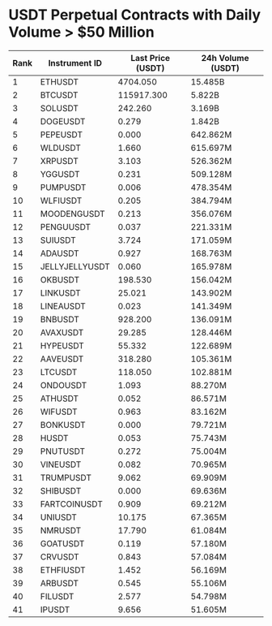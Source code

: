 # USDT Perpetual Contracts with Daily Volume > $50 Million

| Rank | Instrument ID | Last Price (USDT) | 24h Volume (USDT) |
|------|---------------|-------------------|-------------------|
| 1 | ETHUSDT | 4704.050 | 15.485B |
| 2 | BTCUSDT | 115917.300 | 5.822B |
| 3 | SOLUSDT | 242.260 | 3.169B |
| 4 | DOGEUSDT | 0.279 | 1.842B |
| 5 | PEPEUSDT | 0.000 | 642.862M |
| 6 | WLDUSDT | 1.660 | 615.697M |
| 7 | XRPUSDT | 3.103 | 526.362M |
| 8 | YGGUSDT | 0.231 | 509.128M |
| 9 | PUMPUSDT | 0.006 | 478.354M |
| 10 | WLFIUSDT | 0.205 | 384.794M |
| 11 | MOODENGUSDT | 0.213 | 356.076M |
| 12 | PENGUUSDT | 0.037 | 221.331M |
| 13 | SUIUSDT | 3.724 | 171.059M |
| 14 | ADAUSDT | 0.927 | 168.763M |
| 15 | JELLYJELLYUSDT | 0.060 | 165.978M |
| 16 | OKBUSDT | 198.530 | 156.042M |
| 17 | LINKUSDT | 25.021 | 143.902M |
| 18 | LINEAUSDT | 0.023 | 141.349M |
| 19 | BNBUSDT | 928.200 | 136.091M |
| 20 | AVAXUSDT | 29.285 | 128.446M |
| 21 | HYPEUSDT | 55.332 | 122.689M |
| 22 | AAVEUSDT | 318.280 | 105.361M |
| 23 | LTCUSDT | 118.050 | 102.881M |
| 24 | ONDOUSDT | 1.093 | 88.270M |
| 25 | ATHUSDT | 0.052 | 86.571M |
| 26 | WIFUSDT | 0.963 | 83.162M |
| 27 | BONKUSDT | 0.000 | 79.721M |
| 28 | HUSDT | 0.053 | 75.743M |
| 29 | PNUTUSDT | 0.272 | 75.004M |
| 30 | VINEUSDT | 0.082 | 70.965M |
| 31 | TRUMPUSDT | 9.062 | 69.909M |
| 32 | SHIBUSDT | 0.000 | 69.636M |
| 33 | FARTCOINUSDT | 0.909 | 69.212M |
| 34 | UNIUSDT | 10.175 | 67.365M |
| 35 | NMRUSDT | 17.790 | 61.084M |
| 36 | GOATUSDT | 0.119 | 57.180M |
| 37 | CRVUSDT | 0.843 | 57.084M |
| 38 | ETHFIUSDT | 1.452 | 56.169M |
| 39 | ARBUSDT | 0.545 | 55.106M |
| 40 | FILUSDT | 2.577 | 54.798M |
| 41 | IPUSDT | 9.656 | 51.605M |
